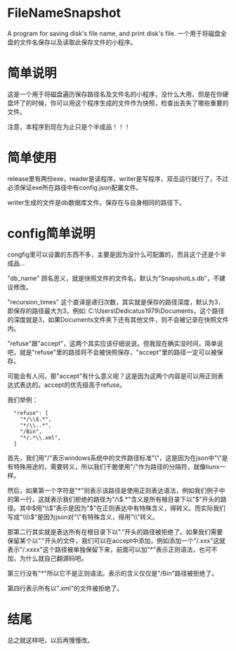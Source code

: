 # FileNameSnapshot
A program for saving disk's file name, and print disk's file. 一个用于将磁盘全盘的文件名保存以及读取此保存文件的小程序。

# 简单说明
这是一个用于将磁盘遍历保存路径名及文件名的小程序，没什么大用，但是在你硬盘坏了的时候，你可以用这个程序生成的文件作为快照，检查出丢失了哪些重要的文件。

注意，本程序到现在为止只是个半成品！！！

# 简单使用
release里有两份exe，reader是读程序，writer是写程序，双击运行就行了，不过必须保证exe所在路径中有config.json配置文件。

writer生成的文件是db数据库文件。保存在与自身相同的路径下。

# config简单说明
congfig里可以设置的东西不多，主要是因为没什么可配置的，而且这个还是个半成品...

"db_name" 顾名思义，就是快照文件的文件名，默认为"SnapshotLs.db"，不建议修改。

"recursion_times" 这个直译是递归次数，其实就是保存的路径深度，默认为3，即保存的路径最大为3，例如: C:\Users\Dedicatus1979\Documents，这个路径的深度就是3，如果Documents文件夹下还有其他文件，则不会被记录在快照文件内。

"refuse"跟"accept"，这两个其实应该仔细说说。但我现在确实没时间，简单说吧，就是"refuse"里的路径将不会被快照保存，"accept"里的路径一定可以被保存。

可能会有人问，那"accept"有什么意义呢？这是因为这两个内容是可以用正则表达式表达的。accept的优先级高于refuse。

我们举例：
```
  "refuse": [
    "*/\\$.*",
    "*/\\..*",
    "/Bin",
    "*/.*\\.xml",
  ]
```
首先，我们用"/"表示windows系统中的文件路径标准"\\"，这是因为在json中"\\"是有特殊用途的，需要转义，所以我们干脆使用"/"作为路径的分隔符，就像liunx一样。

然后，如果第一个字符是"\*"则表示该路径是使用正则表达语法，例如我们例子中的第一行，这就表示我们拒绝的路径为"/\\$.*"含义是所有根目录下以"$"开头的路径。其中$用"\\$"表示是因为"$"在正则表达中有特殊含义，得转义。而实际我们写成"\\\\$"是因为json对"\\"有特殊含义，得用"\\\\"转义。

那第二行其实就是表达所有在根目录下以"."开头的路径被拒绝了。如果我们需要保留某个以"."开头的文件，我们可以在accept中添加，例如添加一个"/.xxx"这就表示"/.xxxx"这个路径被单独保留下来，前面可以加"\*"表示正则语法，也可不加，为什么就自己翻源码吧。

第三行没有"\*"所以它不是正则语法。表示的含义仅仅是"/Bin"路径被拒绝了。

第四行表示所有以".xml"的文件被拒绝了。

# 结尾
总之就这样吧，以后再慢慢改。

